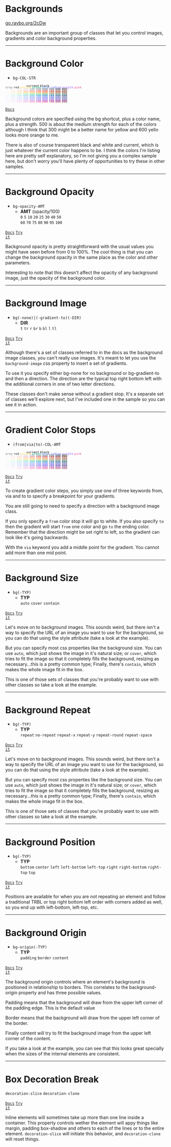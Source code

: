 <!-- .slide: data-state="layout-title" class="bg-dark"-->

# Backgrounds

<div class="slide-link"><a href="https://go.raybo.org/2cDw"><i class="fab fa-slideshare"></i> go.raybo.org/2cDw</a></div>

> >

Backgrounds are an important group of classes that let you control images, gradients and color background properties.

---

# Background Color

- `bg-COL-STR`
<div style="font-size: .8em; line-height: 50%">
    <code style="color: transparent; background: transparent;">transparent</code>
    <code style="color: black; background: transparent;">current</code>
    <code style="color: black; background: transparent;">black</code>
    <code style="color: white;">white</code><br>
    <code style="color: rgb(107, 114, 128); background: transparent" contenteditable = "false" style="cursor: pointer !important;">gray</code>
    <code class="text-red-500">red</code>
    <code style="color: rgb(252, 211, 77); background: transparent">yellow</code>
    <code style="color: rgb(16, 185, 129); background: transparent">green</code>
    <code style="color: rgb(59, 130, 246); background: transparent">blue</code>
    <code style="color: rgb(99, 102, 241); background: transparent">indigo</code>
    <code style="color: rgb(139, 92, 246); background: transparent">purple</code>
    <code style="color: rgb(236, 72, 153); background: transparent">pink</code><br>
    <code style="color: rgb(249, 250, 251); background: transparent">50</code>
    <code style="color: rgb(243, 244, 246); background: transparent">100</code>
    <code style="color: rgb(229, 231, 235); background: transparent">200</code>
    <code style="color: rgb(209, 213, 219); background: transparent">300</code>
    <code style="color: rgb(156, 163, 175); background: transparent">400</code>
    <code style="color: rgb(107, 114, 128); background: transparent">500</code>
    <code style="color: rgb(75, 85, 99); background: transparent">600</code>
    <code style="color: rgb(55, 65, 81); background: transparent">700</code>
    <code style="color: rgb(31, 41, 55); background: transparent">800</code>
    <code style="color: rgb(17, 24, 3); background: transparent">900</code><br>
    <code style="color: rgb(254, 242, 242); background: transparent">50</code>
    <code style="color: rgb(254, 226, 226); background: transparent">100</code>
    <code style="color: rgb(254, 202, 202); background: transparent">200</code>
    <code style="color: rgb(252, 165, 165); background: transparent">300</code>
    <code style="color: rgb(248, 113, 113); background: transparent">400</code>
    <code style="color: rgb(239, 68, 68); background: transparent">500</code>
    <code style="color: rgb(220, 38, 38); background: transparent">600</code>
    <code style="color: rgb(185, 28, 28); background: transparent">700</code>
    <code style="color: rgb(153, 27, 27); background: transparent">800</code>
    <code style="color: rgb(127, 29, 29); background: transparent">900</code><br>
    <code style="color: rgb(255, 251, 235); background: transparent">50</code>
    <code style="color: rgb(254, 243, 199); background: transparent">100</code>
    <code style="color: rgb(253, 230, 138); background: transparent">200</code>
    <code style="color: rgb(252, 211, 77); background: transparent">300</code>
    <code style="color: rgb(251, 191, 36); background: transparent">400</code>
    <code style="color: rgb(245, 158, 11); background: transparent">500</code>
    <code style="color: rgb(217, 119, 6); background: transparent">600</code>
    <code style="color: rgb(180, 83, 9); background: transparent">700</code>
    <code style="color: rgb(146, 64, 14); background: transparent">800</code>
    <code style="color: rgb(120, 53, 15); background: transparent">900</code><br>
    <code style="color: rgb(236, 253, 245); background: transparent">50</code>
    <code style="color: rgb(209, 250, 229); background: transparent">100</code>
    <code style="color: rgb(167, 243, 208); background: transparent">200</code>
    <code style="color: rgb(110, 231, 183); background: transparent">300</code>
    <code style="color: rgb(52, 211, 153); background: transparent">400</code>
    <code style="color: rgb(16, 185, 129); background: transparent">500</code>
    <code style="color: rgb(5, 150, 105); background: transparent">600</code>
    <code style="color: rgb(4, 120, 87); background: transparent">700</code>
    <code style="color: rgb(6, 95, 70); background: transparent">800</code>
    <code style="color: rgb(6, 78, 59); background: transparent">900</code><br>
    <code style="color: rgb(239, 246, 255); background: transparent">50</code>
    <code style="color: rgb(219, 234, 254); background: transparent">100</code>
    <code style="color: rgb(191, 219, 254); background: transparent">200</code>
    <code style="color: rgb(147, 197, 253); background: transparent">300</code>
    <code style="color: rgb(96, 165, 250); background: transparent">400</code>
    <code style="color: rgb(59, 130, 246); background: transparent">500</code>
    <code style="color: rgb(37, 99, 235); background: transparent">600</code>
    <code style="color: rgb(29, 78, 216); background: transparent">700</code>
    <code style="color: rgb(30, 64, 175); background: transparent">800</code>
    <code style="color: rgb(30, 58, 138); background: transparent">900</code><br>
    <code style="color: rgb(238, 242, 255); background: transparent">50</code>
    <code style="color: rgb(224, 231, 255); background: transparent">100</code>
    <code style="color: rgb(199, 210, 254); background: transparent">200</code>
    <code style="color: rgb(165, 180, 252); background: transparent">300</code>
    <code style="color: rgb(129, 140, 248); background: transparent">400</code>
    <code style="color: rgb(99, 102, 241); background: transparent">500</code>
    <code style="color: rgb(79, 70, 229); background: transparent">600</code>
    <code style="color: rgb(67, 56, 202); background: transparent">700</code>
    <code style="color: rgb(55, 48, 163); background: transparent">800</code>
    <code style="color: rgb(49, 46, 129); background: transparent">900</code><br>
    <code style="color: rgb(245, 243, 255); background: transparent">50</code>
    <code style="color: rgb(237, 233, 254); background: transparent">100</code>
    <code style="color: rgb(221, 214, 254); background: transparent">200</code>
    <code style="color: rgb(196, 181, 253); background: transparent">300</code>
    <code style="color: rgb(167, 139, 250); background: transparent">400</code>
    <code style="color: rgb(139, 92, 246); background: transparent">500</code>
    <code style="color: rgb(124, 58, 237); background: transparent">600</code>
    <code style="color: rgb(109, 40, 217); background: transparent">700</code>
    <code style="color: rgb(91, 33, 182); background: transparent">800</code>
    <code style="color: rgb(76, 29, 149); background: transparent">900</code><br>
    <code style="color: rgb(253, 242, 248); background: transparent">50</code>
    <code style="color: rgb(252, 231, 243); background: transparent">100</code>
    <code style="color: rgb(251, 207, 232); background: transparent">200</code>
    <code style="color: rgb(249, 168, 212); background: transparent">300</code>
    <code style="color: rgb(244, 114, 182); background: transparent">400</code>
    <code style="color: rgb(236, 72, 153); background: transparent">500</code>
    <code style="color: rgb(219, 39, 119); background: transparent">600</code>
    <code style="color: rgb(190, 24, 93); background: transparent">700</code>
    <code style="color: rgb(157, 23, 77); background: transparent">800</code>
    <code style="color: rgb(131, 24, 67); background: transparent">900</code>
</div>

<a href="https://tailwindcss.com/docs/background-color" target="_blank"><code class="code-exciting">Docs</code></a>

> >

Background colors are specified using the bg shortcut, plus a color name, plus a strength. 500 is about the medium strength for each of the colors although I think that 300 might be a better name for yellow and 600 yello looks more orange to me.

There is also of course transparent black and white and current, which is just whatever the current color happens to be. I think the colors I'm listing here are pretty self explanatory, so I'm not giving you a complex sample here, but don't worry you'll have plenty of opportunities to try these in other samples.

---

# Background Opacity

- `bg-opacity-AMT`
  - **AMT** (opacity/100)<br>
    `0` `5` `10` `20` `25` `30` `40` `50`<br>`60` `70` `75` `80` `90` `95` `100`

<a href="https://tailwindcss.com/docs/background-opacity" target="_blank"><code class="code-exciting">Docs</code></a> <a href="https://codepen.io/planetoftheweb/pen/QWKNMVN" target="_blank"><code class="code-royal">Try it</code></a>

> >

Background opacity is pretty straightforward with the usual values you might have seen before from 0 to 100%. The cool thing is that you can change the background opacity in the same place as the color and other parameters.

Interesting to note that this doesn't affect the opacity of any background image, just the opacity of the background color.

---

# Background Image

- `bg(-none)|(-gradient-to)(-DIR)`
  - **DIR**<br>
    `t` `tr` `r` `br` `b` `bl` `l` `tl`

<a href="https://tailwindcss.com/docs/background-image" target="_blank"><code class="code-exciting">Docs</code></a> <a href="https://codepen.io/planetoftheweb/pen/MWjyaJM" target="_blank"><code class="code-royal">Try it</code></a>

> >

Although there's a set of classes referred to in the docs as the background image classes, you can't really use images. It's meant to let you use the `background-image` css property to insert a set of gradients.

To use it you specify either bg-none for no background or bg-gradient-to and then a direction. The direction are the typical top right bottom left with the additional corners in one of two letter directions.

These classes don't make sense without a gradient stop. It's a separate set of classes we'll explore next, but I've included one in the sample so you can see it in action.

---

# Gradient Color Stops

- `(from|via|to)-COL-AMT`
<div style="font-size: .8em; line-height: 50%">
    <code style="color: transparent; background: transparent;">transparent</code>
    <code style="color: black; background: transparent;">current</code>
    <code style="color: black; background: transparent;">black</code>
    <code style="color: white;">white</code><br>
    <code style="color: rgb(107, 114, 128); background: transparent" contenteditable = "false" style="cursor: pointer !important;">gray</code>
    <code class="text-red-500">red</code>
    <code style="color: rgb(252, 211, 77); background: transparent">yellow</code>
    <code style="color: rgb(16, 185, 129); background: transparent">green</code>
    <code style="color: rgb(59, 130, 246); background: transparent">blue</code>
    <code style="color: rgb(99, 102, 241); background: transparent">indigo</code>
    <code style="color: rgb(139, 92, 246); background: transparent">purple</code>
    <code style="color: rgb(236, 72, 153); background: transparent">pink</code><br>
    <code style="color: rgb(249, 250, 251); background: transparent">50</code>
    <code style="color: rgb(243, 244, 246); background: transparent">100</code>
    <code style="color: rgb(229, 231, 235); background: transparent">200</code>
    <code style="color: rgb(209, 213, 219); background: transparent">300</code>
    <code style="color: rgb(156, 163, 175); background: transparent">400</code>
    <code style="color: rgb(107, 114, 128); background: transparent">500</code>
    <code style="color: rgb(75, 85, 99); background: transparent">600</code>
    <code style="color: rgb(55, 65, 81); background: transparent">700</code>
    <code style="color: rgb(31, 41, 55); background: transparent">800</code>
    <code style="color: rgb(17, 24, 3); background: transparent">900</code><br>
    <code style="color: rgb(254, 242, 242); background: transparent">50</code>
    <code style="color: rgb(254, 226, 226); background: transparent">100</code>
    <code style="color: rgb(254, 202, 202); background: transparent">200</code>
    <code style="color: rgb(252, 165, 165); background: transparent">300</code>
    <code style="color: rgb(248, 113, 113); background: transparent">400</code>
    <code style="color: rgb(239, 68, 68); background: transparent">500</code>
    <code style="color: rgb(220, 38, 38); background: transparent">600</code>
    <code style="color: rgb(185, 28, 28); background: transparent">700</code>
    <code style="color: rgb(153, 27, 27); background: transparent">800</code>
    <code style="color: rgb(127, 29, 29); background: transparent">900</code><br>
    <code style="color: rgb(255, 251, 235); background: transparent">50</code>
    <code style="color: rgb(254, 243, 199); background: transparent">100</code>
    <code style="color: rgb(253, 230, 138); background: transparent">200</code>
    <code style="color: rgb(252, 211, 77); background: transparent">300</code>
    <code style="color: rgb(251, 191, 36); background: transparent">400</code>
    <code style="color: rgb(245, 158, 11); background: transparent">500</code>
    <code style="color: rgb(217, 119, 6); background: transparent">600</code>
    <code style="color: rgb(180, 83, 9); background: transparent">700</code>
    <code style="color: rgb(146, 64, 14); background: transparent">800</code>
    <code style="color: rgb(120, 53, 15); background: transparent">900</code><br>
    <code style="color: rgb(236, 253, 245); background: transparent">50</code>
    <code style="color: rgb(209, 250, 229); background: transparent">100</code>
    <code style="color: rgb(167, 243, 208); background: transparent">200</code>
    <code style="color: rgb(110, 231, 183); background: transparent">300</code>
    <code style="color: rgb(52, 211, 153); background: transparent">400</code>
    <code style="color: rgb(16, 185, 129); background: transparent">500</code>
    <code style="color: rgb(5, 150, 105); background: transparent">600</code>
    <code style="color: rgb(4, 120, 87); background: transparent">700</code>
    <code style="color: rgb(6, 95, 70); background: transparent">800</code>
    <code style="color: rgb(6, 78, 59); background: transparent">900</code><br>
    <code style="color: rgb(239, 246, 255); background: transparent">50</code>
    <code style="color: rgb(219, 234, 254); background: transparent">100</code>
    <code style="color: rgb(191, 219, 254); background: transparent">200</code>
    <code style="color: rgb(147, 197, 253); background: transparent">300</code>
    <code style="color: rgb(96, 165, 250); background: transparent">400</code>
    <code style="color: rgb(59, 130, 246); background: transparent">500</code>
    <code style="color: rgb(37, 99, 235); background: transparent">600</code>
    <code style="color: rgb(29, 78, 216); background: transparent">700</code>
    <code style="color: rgb(30, 64, 175); background: transparent">800</code>
    <code style="color: rgb(30, 58, 138); background: transparent">900</code><br>
    <code style="color: rgb(238, 242, 255); background: transparent">50</code>
    <code style="color: rgb(224, 231, 255); background: transparent">100</code>
    <code style="color: rgb(199, 210, 254); background: transparent">200</code>
    <code style="color: rgb(165, 180, 252); background: transparent">300</code>
    <code style="color: rgb(129, 140, 248); background: transparent">400</code>
    <code style="color: rgb(99, 102, 241); background: transparent">500</code>
    <code style="color: rgb(79, 70, 229); background: transparent">600</code>
    <code style="color: rgb(67, 56, 202); background: transparent">700</code>
    <code style="color: rgb(55, 48, 163); background: transparent">800</code>
    <code style="color: rgb(49, 46, 129); background: transparent">900</code><br>
    <code style="color: rgb(245, 243, 255); background: transparent">50</code>
    <code style="color: rgb(237, 233, 254); background: transparent">100</code>
    <code style="color: rgb(221, 214, 254); background: transparent">200</code>
    <code style="color: rgb(196, 181, 253); background: transparent">300</code>
    <code style="color: rgb(167, 139, 250); background: transparent">400</code>
    <code style="color: rgb(139, 92, 246); background: transparent">500</code>
    <code style="color: rgb(124, 58, 237); background: transparent">600</code>
    <code style="color: rgb(109, 40, 217); background: transparent">700</code>
    <code style="color: rgb(91, 33, 182); background: transparent">800</code>
    <code style="color: rgb(76, 29, 149); background: transparent">900</code><br>
    <code style="color: rgb(253, 242, 248); background: transparent">50</code>
    <code style="color: rgb(252, 231, 243); background: transparent">100</code>
    <code style="color: rgb(251, 207, 232); background: transparent">200</code>
    <code style="color: rgb(249, 168, 212); background: transparent">300</code>
    <code style="color: rgb(244, 114, 182); background: transparent">400</code>
    <code style="color: rgb(236, 72, 153); background: transparent">500</code>
    <code style="color: rgb(219, 39, 119); background: transparent">600</code>
    <code style="color: rgb(190, 24, 93); background: transparent">700</code>
    <code style="color: rgb(157, 23, 77); background: transparent">800</code>
    <code style="color: rgb(131, 24, 67); background: transparent">900</code>
</div>

<a href="https://tailwindcss.com/docs/gradient-color-stops" target="_blank"><code class="code-exciting">Docs</code></a> <a href="https://codepen.io/planetoftheweb/pen/abmNyEE?editors=1000" target="_blank"><code class="code-royal">Try it</code></a>

> >

To create gradient color steps, you simply use one of three keywords from, via and to to specify a breakpoint for your gradients.

You are still going to need to specify a direction with a background image class.

If you only specify a `from` color stop it will go to white. If you also specify `to` then the gradient will start `from` one color and go `to` the ending color. Remember that the direction might be set right to left, so the gradient can look like it's going backwards.

With the `via` keyword you add a middle point for the gradient. You cannot add more than one mid point.

---

# Background Size

- `bg(-TYP)`
  - **TYP**<br>
    `auto` `cover` `contain`

<a href="https://tailwindcss.com/docs/background-size" target="_blank"><code class="code-exciting">Docs</code></a> <a href="https://codepen.io/planetoftheweb/pen/ZEpWEaE?editors=1000" target="_blank"><code class="code-royal">Try it</code></a>

> >

Let's move on to background images. This sounds weird, but there isn't a way to specify the URL of an image you want to use for the background, so you can do that using the style attribute (take a look at the example).

But you can specify most css properties like the background size. You can use `auto`, which just shows the image in it's natural size; or `cover`, which tries to fit the image so that it completely fills the background, resizing as necessary...this is a pretty common type; Finally, there's `contain`, which makes the whole image fit in the box.

This is one of those sets of classes that you're probably want to use with other classes so take a look at the example.

---

# Background Repeat

- `bg(-TYP)`
  - **TYP**<br>
    `repeat` `no-repeat` `repeat-x` `repeat-y` `repeat-round` `repeat-space`

<a href="https://tailwindcss.com/docs/background-repeat" target="_blank"><code class="code-exciting">Docs</code></a> <a href="https://codepen.io/planetoftheweb/pen/YzGqxYR?editors=1000" target="_blank"><code class="code-royal">Try it</code></a>

> >

Let's move on to background images. This sounds weird, but there isn't a way to specify the URL of an image you want to use for the background, so you can do that using the style attribute (take a look at the example).

But you can specify most css properties like the background size. You can use `auto`, which just shows the image in it's natural size; or `cover`, which tries to fit the image so that it completely fills the background, resizing as necessary...this is a pretty common type; Finally, there's `contain`, which makes the whole image fit in the box.

This is one of those sets of classes that you're probably want to use with other classes so take a look at the example.

---

# Background Position

- `bg(-TYP)`
  - **TYP**<br>
    `bottom` `center` `left` `left-bottom` `left-top` `right` `right-bottom` `right-top` `top`

<a href="https://tailwindcss.com/docs/background-position" target="_blank"><code class="code-exciting">Docs</code></a> <a href="https://codepen.io/planetoftheweb/pen/JjRXyvv?editors=1000" target="_blank"><code class="code-royal">Try it</code></a>

> >

Positions are available for when you are not repeating an element and follow a traditional TRBL or top right bottom left order with corners added as well, so you end up with left-bottom, left-top, etc.

---

# Background Origin

- `bg-origin(-TYP)`
  - **TYP**<br>
    `padding` `border` `content`

<a href="https://tailwindcss.com/docs/background-origin" target="_blank"><code class="code-exciting">Docs</code></a> <a href="https://codepen.io/planetoftheweb/pen/b3386ae776e7b91141151ba5ce067a86?editors=1000" target="_blank"><code class="code-royal">Try it</code></a>

> >

The background origin controls where an element's background is positioned in relationship to borders. This correlates to the background-origin property and has three possible values.

Padding means that the background will draw from the upper left corner of the padding edge. This is the default value

Border means that the background will draw from the upper left corner of the border.

Finally content will try to fit the background image from the upper left corner of the content.

If you take a look at the example, you can see that this looks great specially when the sizes of the internal elements are consistent.

---

# Box Decoration Break

`decoration-slice` `decoration-clone`

<a href="https://tailwindcss.com/docs/box-decoration-break" target="_blank"><code class="code-exciting">Docs</code></a> <a href="https://codepen.io/planetoftheweb/pen/efaf901b014afeb607a21ea9a3463187?editors=1000" target="_blank"><code class="code-royal">Try it</code></a>

> >

Inline elements will sometimes take up more than one line inside a container. This property controls wether the element will appy things like margin, padding box-shadow and others to each of the lines or to the entire element. `decoration-slice` will initiate this behavior, and `decoration-clone` will reset things.
